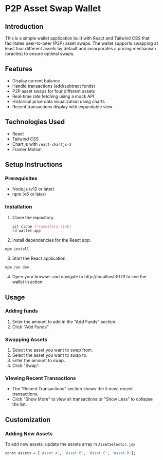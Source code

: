 # P2P Asset Swap Wallet

## Introduction

This is a simple wallet application built with React and Tailwind CSS that facilitates peer-to-peer (P2P) asset swaps. The wallet supports swapping at least four different assets by default and incorporates a pricing mechanism (oracles) to ensure optimal swaps.

## Features

- Display current balance
- Handle transactions (add/subtract funds)
- P2P asset swaps for four different assets
- Real-time rate fetching using a mock API
- Historical price data visualization using charts
- Recent transactions display with expandable view

## Technologies Used

- React
- Tailwind CSS
- Chart.js with `react-chartjs-2`
- Framer Motion

## Setup Instructions

### Prerequisites

- Node.js (v12 or later)
- npm (v6 or later)

### Installation

1. Clone the repository:

   ```bash
   git clone [repository-link]
   cd wallet-app

   ```

2. Install dependencies for the React app:

```bash
npm install
```

3. Start the React application:
```bash
npm run dev
```
4. Open your browser and navigate to http://localhost:5173 to see the wallet in action.




## Usage
### Adding funds

1. Enter the amount to add in the "Add Funds" section.
2. Click "Add Funds".   

### Swapping Assets
1. Select the asset you want to swap from.
2. Select the asset you want to swap to.
3. Enter the amount to swap.
4. Click "Swap".     


### Viewing Recent Transactions
* The "Recent Transactions" section shows the 5 most recent transactions.
* Click "Show More" to view all transactions or "Show Less" to collapse the list.


## Customization
### Adding New Assets

To add new assets, update the assets array in `AssetSelector.jsx`

```bash
const assets = ['Asset A', 'Asset B', 'Asset C', 'Asset D'];
```

